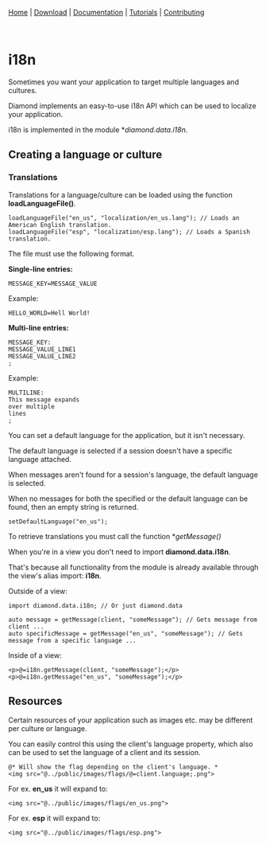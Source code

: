 [Home](https://diamondmvc.github.io/Diamond/) | [Download](https://diamondmvc.github.io/Diamond/download) | [Documentation](https://diamondmvc.github.io/Diamond/docs) | [Tutorials](https://diamondmvc.github.io/Diamond/tutorials) | [Contributing](https://diamondmvc.github.io/Diamond/contributing)

<br>

# i18n

Sometimes you want your application to target multiple languages and cultures.

Diamond implements an easy-to-use i18n API which can be used to localize your application.

i18n is implemented in the module **diamond.data.i18n*.

## Creating a language or culture

### Translations

Translations for a language/culture can be loaded using the function **loadLanguageFile()**.

```
loadLanguageFile("en_us", "localization/en_us.lang"); // Loads an American English translation.
loadLanguageFile("esp", "localization/esp.lang"); // Loads a Spanish translation.
```

The file must use the following format.

**Single-line entries:**

```
MESSAGE_KEY=MESSAGE_VALUE
```

Example:

```
HELLO_WORLD=Hell World!
```

**Multi-line entries:**

```
MESSAGE_KEY:
MESSAGE_VALUE_LINE1
MESSAGE_VALUE_LINE2
;
```

Example:

```
MULTILINE:
This message expands
over multiple
lines
;
```

You can set a default language for the application, but it isn't necessary.

The default language is selected if a session doesn't have a specific language attached.

When messages aren't found for a session's language, the default language is selected.

When no messages for both the specified or the default language can be found, then an empty string is returned.

```
setDefaultLanguage("en_us");
```

To retrieve translations you must call the function **getMessage()*

When you're in a view you don't need to import **diamond.data.i18n**.

That's because all functionality from the module is already available through the view's alias import: **i18n**.

Outside of a view:

```
import diamond.data.i18n; // Or just diamond.data

auto message = getMessage(client, "someMessage"); // Gets message from client ...
auto specificMessage = getMessage("en_us", "someMessage"); // Gets message from a specific language ...
```

Inside of a view:

```
<p>@=i18n.getMessage(client, "someMessage");</p>
<p>@=i18n.getMessage("en_us", "someMessage");</p>
```

## Resources

Certain resources of your application such as images etc. may be different per culture or language.

You can easily control this using the client's language property, which also can be used to set the language of a client and its session.

```
@* Will show the flag depending on the client's language. *
<img src="@../public/images/flags/@=client.language;.png">
```

For ex. **en_us** it will expand to:

```
<img src="@../public/images/flags/en_us.png">
```

For ex. **esp** it will expand to:

```
<img src="@../public/images/flags/esp.png">
```
